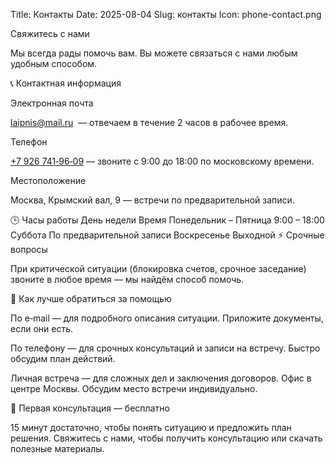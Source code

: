 Title: Контакты
Date: 2025-08-04
Slug: контакты
Icon: phone-contact.png

Свяжитесь с нами

Мы всегда рады помочь вам. Вы можете связаться с нами любым удобным способом.

📞 Контактная информация

Электронная почта

<a href="mailto:laipnis@mail.ru">laipnis@mail.ru
</a> — отвечаем в течение 2 часов в рабочее время.

Телефон

<a href="tel:+79267419609">+7 926 741‑96‑09</a> — звоните с 9:00 до 18:00 по московскому времени.

Местоположение

Москва, Крымский вал, 9 — встречи по предварительной записи.

🕒 Часы работы
День недели	Время
Понедельник – Пятница	9:00 – 18:00
Суббота	По предварительной записи
Воскресенье	Выходной
⚡ Срочные вопросы

При критической ситуации (блокировка счетов, срочное заседание) звоните в любое время — мы найдём способ помочь.

🤝 Как лучше обратиться за помощью

По e‑mail — для подробного описания ситуации. Приложите документы, если они есть.

По телефону — для срочных консультаций и записи на встречу. Быстро обсудим план действий.

Личная встреча — для сложных дел и заключения договоров. Офис в центре Москвы. Обсудим место встречи индивидуально.

💼 Первая консультация — бесплатно

15 минут достаточно, чтобы понять ситуацию и предложить план решения. Свяжитесь с нами, чтобы получить консультацию или скачать полезные материалы.